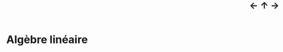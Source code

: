 <div style="position: fixed; right:10px; top: 0px; font-weight: bold;
            font-size: x-large;">
  <a href="Eqdiff.html" style="text-decoration: none;">←</a>
  <a href="../Maths.html" style="text-decoration: none;">↑</a>
  <a href="Multivar.html" style="text-decoration: none;">→</a>
</div>

# Algèbre linéaire
